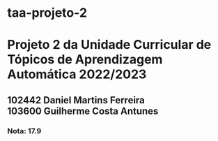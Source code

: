 # taa-projeto-2
<h1>Projeto 2 da Unidade Curricular de Tópicos de Aprendizagem Automática 2022/2023</h1>
<h2>102442 Daniel Martins Ferreira<br>
103600 Guilherme Costa Antunes</h2>
<h3>Nota: 17.9</h3>

